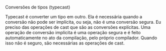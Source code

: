 Conversões de tipos (typecast)

Typecast é converter um tipo em outro. Ela é necessária quando a conversão não pode ser implícita, ou seja, não é uma conversão segura. Eu preciso das operações de cast que são as conversões explícitas. Uma operação de conversão implícita é uma operação segura e é feito automaticamente no ato da compilação, pelo próprio compilador. Quando isso não é seguro, são necessárias as operações de cast. 

